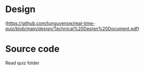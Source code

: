 # Design 
(https://github.com/tunguyensw/real-time-quiz/blob/main/design/Technical%20Design%20Document.pdf)
# Source code
Read quiz folder

